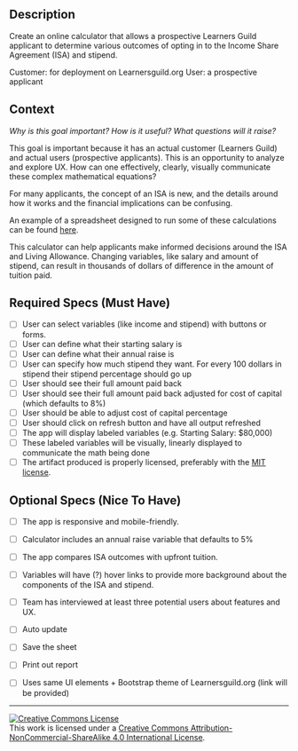 ## Description

Create an online calculator that allows a prospective Learners Guild applicant to determine various outcomes of opting in to the Income Share Agreement (ISA) and stipend. 

Customer: for deployment on Learnersguild.org
User: a prospective applicant

## Context

_Why is this goal important? How is it useful? What questions will it raise?_

This goal is important because it has an actual customer (Learners Guild) and actual users (prospective applicants). This is an opportunity to analyze and explore UX. How can one effectively, clearly, visually communicate these complex mathematical equations?

For many applicants, the concept of an ISA is new, and the details around how it works and the financial implications can be confusing. 

An example of a spreadsheet designed to run some of these calculations can be found [here](https://docs.google.com/spreadsheets/d/1QGhQJeezQwfytiS-WJ4WC3G8TjDxn-ia59ko-bWcYJY/edit?usp=sharing). 

This calculator can help applicants make informed decisions around the ISA and Living Allowance. 
Changing variables, like salary and amount of stipend, can result in thousands of dollars of difference in the amount of tuition paid.



## Required Specs (Must Have)

- [ ] User can select variables (like income and stipend) with buttons or forms.
- [ ] User can define what their starting salary is
- [ ] User can define what their annual raise is
- [ ] User can specify how much stipend they want. For every 100 dollars in stipend their stipend percentage should go up 
- [ ] User should see their full amount paid back
- [ ] User should see their full amount paid back adjusted for cost of capital (which defaults to 8%)
- [ ] User should be able to adjust cost of capital percentage
- [ ] User should click on refresh button and have all output refreshed
- [ ] The app will display labeled variables (e.g. Starting Salary: $80,000)
- [ ] These labeled variables will be visually, linearly displayed to communicate the math being done
- [ ] The artifact produced is properly licensed, preferably with the [MIT license][mit-license].

## Optional Specs (Nice To Have)
- [ ] The app is responsive and mobile-friendly.
- [ ] Calculator includes an annual raise variable that defaults to 5%
- [ ] The app compares ISA outcomes with upfront tuition.
- [ ] Variables will have (?) hover links to provide more background about the components of the ISA and stipend.
- [ ] Team has interviewed at least three potential users about features and UX.
- [ ] Auto update
- [ ] Save the sheet
- [ ] Print out report
- [ ] Uses same UI elements + Bootstrap theme of Learnersguild.org (link will be provided)






---

<!-- LICENSE -->

<a rel="license" href="http://creativecommons.org/licenses/by-nc-sa/4.0/"><img alt="Creative Commons License" style="border-width:0" src="https://i.creativecommons.org/l/by-nc-sa/4.0/80x15.png" /></a>
<br />This work is licensed under a <a rel="license" href="http://creativecommons.org/licenses/by-nc-sa/4.0/">Creative Commons Attribution-NonCommercial-ShareAlike 4.0 International License</a>.

[mit-license]: https://opensource.org/licenses/MIT
